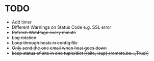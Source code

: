 TODO
====

 * Add timer
 * Different Warnings on Status Code e.g. SSL error
 * <del>Refresh WebPage every minute</del>
 * <del>Log rotation</del>
 * <del>Loop through hosts in config file</del>
 * <del>Only send the one email when host goes down</del>
 * <del>keep status of site in one tuple/dict [{site, isup},{remote.bo...,True}]</del>

